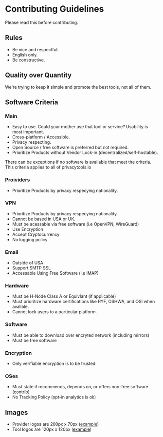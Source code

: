 # Contributing Guidelines

Please read this before contributing.

## Rules

- Be nice and respectful.
- English only.
- Be constructive.

## Quality over Quantity

We're trying to keep it simple and promote the best tools, not all of them.

## Software Criteria
### Main
- Easy to use. Could your mother use that tool or service? Usability is most important.
- Cross-platform / Accessible.
- Privacy respecting.
- Open Source / free software is preferred but not required.
- Prioritize Products without Vendor Lock-in (decentralized/self-hostable).

There can be exceptions if no software is available that meet the criteria.
This criteria applies to all of privacytools.io
### Proividers
- Prioritize Products by privacy respecying nationality.

### VPN
- Prioritize Products by privacy respecying nationality.
- Cannot be based in USA or UK.
- Must be acessable via free software (i.e OpenVPN, WireGuard)
- Use Encryption
- Accept Cryptocurrency
- No logging policy

### Email
- Outside of USA
- Support SMTP SSL
- Accessable Using Free Software (i.e IMAP)

### Hardware
- Must be H-Node Class A or Equivlant (if applicable)
- Must prioritize hardware certifications like RYF, OSHWA, and OSI when avalible.
- Cannot lock users to a particular platform.

### Software
- Must be able to download over encryted network (including mirrors)
- Must be free software

### Encryption
- Only verifiable encryption is to be trusted

### OSes
- Must state if recommends, depends on, or offers non-free software (contrib)
- No Tracking Policy (opt-in analytics is ok)

## Images

- Provider logos are 200px x 70px ([example](https://www.privacytools.io/assets/img/provider/AirVPN.png))
- Tool logos are 120px x 120px ([example](https://www.privacytools.io/assets/img/tools/ChatSecure.png))
